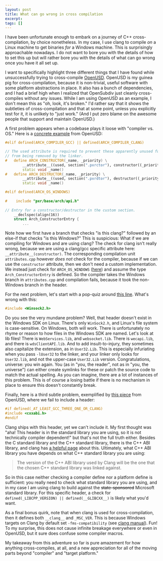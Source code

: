 ```yaml
---
layout: post
title: What can go wrong in cross compilation
excerpt:
tags: []
---
```


I have been unfortunate enough to embark on a journey of C++ cross-compilation, by choice nonetheless. In my case, I use clang to compile _on_ a Linux machine to get binaries _for_ a Windows machine. This is surprisingly approachable nowadays. I do not want to bore you with the details of how to set this up but will rather bore you with the details of what can go wrong once you have it all set up.

I want to specifically highlight three different things that I have found while unsuccessfully trying to cross-compile [OpenUSD](https://github.com/PixarAnimationStudios/OpenUSD). OpenUSD is my guinea pig for cross-compilation, because it is non-trivial, useful software with some platform abstractions in place. It also has a bunch of dependencies, and I had a brief high when I realized that OpenSubdiv just cleanly cross-compiles without any issues. While I am using OpenUSD as an example, I don't mean this as "oh, look, it's broken." I'd rather say that it shows the subtleties of cross-compilation and that at some point, unless you explicitly test for it, it is unlikely to "just work." (And I put zero blame on the awesome people that support and maintain OpenUSD.)

A first problem appears when a codebase plays it loose with "compiler vs. OS." Here is a [concrete example](https://github.com/PixarAnimationStudios/OpenUSD/blob/60a8d58c3953a005e604c4f760caa018a90ae846/pxr/base/arch/attributes.h#L244) from OpenUSD:

```cpp
#elif defined(ARCH_COMPILER_GCC) || defined(ARCH_COMPILER_CLANG)

// The used attribute is required to prevent these apparently unused functions
// from being removed by the linker.
#   define ARCH_CONSTRUCTOR(_name, _priority) \
        __attribute__((used, section(".pxrctor"), constructor((_priority) + 100))) \
        static void _name()
#   define ARCH_DESTRUCTOR(_name, _priority) \
        __attribute__((used, section(".pxrdtor"), destructor((_priority) + 100))) \
        static void _name()

#elif defined(ARCH_OS_WINDOWS)
    
#    include "pxr/base/arch/api.h"
    
// Entry for a constructor/destructor in the custom section.
    __declspec(align(16))
    struct Arch_ConstructorEntry {
        ...
```

Note how we first have a branch that checks "is this clang?" followed by an else-if that checks "is this Windows?" This is suspicious: What if we are compiling for Windows and are using clang? The check for clang isn't really wrong, because we are using a clang/gcc specific attribute here: `__attribute__(constructor)`. The corresponding compilation unit `attributes.cpp` however *does not* check for the compiler, because if we can use the `constructor` attribute, then we don't need a custom implementation. We instead just check for `ARCH_OS_WINDOWS` ([here](https://github.com/PixarAnimationStudios/OpenUSD/blob/60a8d58c3953a005e604c4f760caa018a90ae846/pxr/base/arch/attributes.cpp#L257)) and assume the type `Arch_ConstructorEntry` is defined. So the compiler takes the Windows branch in `attributes.cpp` and compilation fails, because it took the non-Windows branch in the header.

For the next problem, let's start with a pop-quiz around [this line](https://github.com/PixarAnimationStudios/OpenUSD/blob/60a8d58c3953a005e604c4f760caa018a90ae846/pxr/base/arch/stackTrace.cpp#L21). What's wrong with this:
```cpp
#include <Winsock2.h>
```
Do you see the very mundane problem? Well, that header doesn't exist in the Windows SDK on Linux. There's only `WinSock2.h`, and Linux's file system is case-sensitive. On Windows, both will work. There is unfortunately no rhyme or reason to how files in the Windows SDK are named. Let's look at lib files! There is `WebServices.lib`, and `websocket.lib`. There is `wecapi.lib`, and there is `wdsClientAPI.lib`. And to add insult-to-injury, they sometimes also capitalize the extension, as in `User32.Lib`. This is especially infuriating when you pass `-lUser32` to the linker, and your linker only looks for `User32.lib`, and not the upper-case `User32.Lib` version. Congratulations, universe: you win again. You (as in "you, the reader", not as in "you, the universe") can either create symlinks for these or patch the source code to match the actual spelling. As you can imagine, there are a lot of instances of this problem. This is of course a losing battle if there is no mechanism in place to ensure this doesn't constantly break.


Finally, here is a third subtle problem, exemplified by [this piece](https://github.com/PixarAnimationStudios/OpenUSD/blob/60a8d58c3953a005e604c4f760caa018a90ae846/pxr/base/arch/demangle.cpp#L24) from OpenUSD, where we fail to include a header:
```cpp
#if defined(_AT_LEAST_GCC_THREE_ONE_OR_CLANG)
#include <cxxabi.h>
#endif
```

Clang ships with this header, yet we can't include it. My first thought was "aha! This header is in the standard library you are using, so it is not technically compiler dependent!" but that's not the full truth either. Besides the C standard library and the C++ standard library, there is the C++ ABI library, and clang has [a helpful page](https://clang.llvm.org/docs/Toolchain.html#c-abi-library) about this. Ultimately, what C++ ABI library you have depends on what C++ standard library you are using:

> The version of the C++ ABI library used by Clang will be the one that the chosen C++ standard library was linked against.

So in this case neither checking a compiler define nor a platform define is sufficient: you really need to check what standard library you are using, and in my case I am using clang to build against the ~~state-sponsored~~ Microsoft standard library. For this specific header, a check for `defined(_LIBCPP_VERSION) || defined(__GLIBCXX__)` is likely what you'd want.

As a final bonus quirk, note that when clang is used for cross-compilation, then it defines both `__clang__` and `_MSC_VER`. This is because Windows targets on Clang by default set `-fms-compatibility` (see [clang manual](https://clang.llvm.org/docs/UsersManual.html#microsoft-extensions)). Fun! To my surprise, this does not cause infinite breakage everywhere or even in OpenUSD, but it sure does confuse some compiler macros.

My takeaway from this adventure so far is pure amazement for how anything cross-compiles, at all, and a new appreciation for all of the moving parts beyond "compiler" and "target platform."